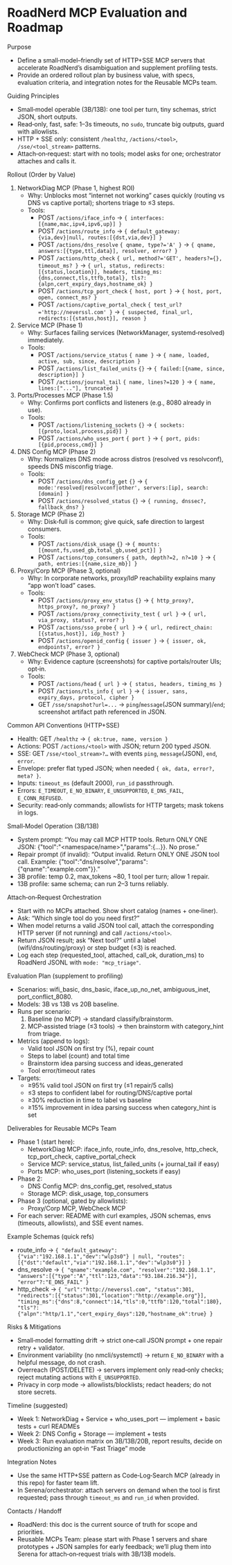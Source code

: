 # RoadNerd MCP Evaluation and Roadmap

Purpose
- Define a small‑model–friendly set of HTTP+SSE MCP servers that accelerate RoadNerd’s disambiguation and supplement profiling tests.
- Provide an ordered rollout plan by business value, with specs, evaluation criteria, and integration notes for the Reusable MCPs team.

Guiding Principles
- Small‑model operable (3B/13B): one tool per turn, tiny schemas, strict JSON, short outputs.
- Read‑only, fast, safe: 1–3s timeouts, no `sudo`, truncate big outputs, guard with allowlists.
- HTTP + SSE only: consistent `/healthz`, `/actions/<tool>`, `/sse/<tool_stream>` patterns.
- Attach‑on‑request: start with no tools; model asks for one; orchestrator attaches and calls it.

Rollout (Order by Value)
1) NetworkDiag MCP (Phase 1, highest ROI)
   - Why: Unblocks most “internet not working” cases quickly (routing vs DNS vs captive portal); shortens triage to ≤3 steps.
   - Tools:
     - POST `/actions/iface_info` → `{ interfaces:[{name,mac,ipv4,ipv6,up}] }`
     - POST `/actions/route_info` → `{ default_gateway:{via,dev}|null, routes:[{dst,via,dev}] }`
     - POST `/actions/dns_resolve` `{ qname, type?='A' }` → `{ qname, answers:[{type,ttl,data}], resolver, error? }`
     - POST `/actions/http_check` `{ url, method?='GET', headers?={}, timeout_ms? }` → `{ url, status, redirects:[{status,location}], headers, timing_ms:{dns,connect,tls,ttfb,total}, tls?:{alpn,cert_expiry_days,hostname_ok} }`
     - POST `/actions/tcp_port_check` `{ host, port }` → `{ host, port, open, connect_ms? }`
     - POST `/actions/captive_portal_check` `{ test_url?='http://neverssl.com' }` → `{ suspected, final_url, redirects:[{status,host}], reason }`
2) Service MCP (Phase 1)
   - Why: Surfaces failing services (NetworkManager, systemd‑resolved) immediately.
   - Tools:
     - POST `/actions/service_status` `{ name }` → `{ name, loaded, active, sub, since, description }`
     - POST `/actions/list_failed_units` `{}` → `{ failed:[{name, since, description}] }`
     - POST `/actions/journal_tail` `{ name, lines?=120 }` → `{ name, lines:["..."], truncated }`
3) Ports/Processes MCP (Phase 1.5)
   - Why: Confirms port conflicts and listeners (e.g., 8080 already in use).
   - Tools:
     - POST `/actions/listening_sockets` `{}` → `{ sockets:[{proto,local,process,pid}] }`
     - POST `/actions/who_uses_port` `{ port }` → `{ port, pids:[{pid,process,cmd}] }`
4) DNS Config MCP (Phase 2)
   - Why: Normalizes DNS mode across distros (resolved vs resolvconf), speeds DNS misconfig triage.
   - Tools:
     - POST `/actions/dns_config_get` `{}` → `{ mode:'resolved|resolvconf|other', servers:[ip], search:[domain] }`
     - POST `/actions/resolved_status` `{}` → `{ running, dnssec?, fallback_dns? }`
5) Storage MCP (Phase 2)
   - Why: Disk‑full is common; give quick, safe direction to largest consumers.
   - Tools:
     - POST `/actions/disk_usage` `{}` → `{ mounts:[{mount,fs,used_gb,total_gb,used_pct}] }`
     - POST `/actions/top_consumers` `{ path, depth?=2, n?=10 }` → `{ path, entries:[{name,size_mb}] }`
6) Proxy/Corp MCP (Phase 3, optional)
   - Why: In corporate networks, proxy/IdP reachability explains many “app won’t load” cases.
   - Tools:
     - POST `/actions/proxy_env_status` `{}` → `{ http_proxy?, https_proxy?, no_proxy? }`
     - POST `/actions/proxy_connectivity_test` `{ url }` → `{ url, via_proxy, status?, error? }`
     - POST `/actions/sso_probe` `{ url }` → `{ url, redirect_chain:[{status,host}], idp_host? }`
     - POST `/actions/openid_config` `{ issuer }` → `{ issuer, ok, endpoints?, error? }`
7) WebCheck MCP (Phase 3, optional)
   - Why: Evidence capture (screenshots) for captive portals/router UIs; opt‑in.
   - Tools:
     - POST `/actions/head` `{ url }` → `{ status, headers, timing_ms }`
     - POST `/actions/tls_info` `{ url }` → `{ issuer, sans, expiry_days, protocol, cipher }`
     - GET `/sse/snapshot?url=...` → `ping`/`message`(JSON summary)/`end`; screenshot artifact path referenced in JSON.

Common API Conventions (HTTP+SSE)
- Health: GET `/healthz` → `{ ok:true, name, version }`
- Actions: POST `/actions/<tool>` with JSON; return 200 typed JSON.
- SSE: GET `/sse/<tool_stream>?…` with events `ping`, `message`(JSON), `end`, `error`.
- Envelope: prefer flat typed JSON; when needed `{ ok, data, error?, meta? }`.
- Inputs: `timeout_ms` (default 2000), `run_id` passthrough.
- Errors: `E_TIMEOUT`, `E_NO_BINARY`, `E_UNSUPPORTED`, `E_DNS_FAIL`, `E_CONN_REFUSED`.
- Security: read‑only commands; allowlists for HTTP targets; mask tokens in logs.

Small‑Model Operation (3B/13B)
- System prompt: “You may call MCP HTTP tools. Return ONLY ONE JSON: {"tool":"<namespace/name>","params":{...}}. No prose.”
- Repair prompt (if invalid): “Output invalid. Return ONLY ONE JSON tool call. Example: {"tool":"dns/resolve","params":{"qname":"example.com"}}.”
- 3B profile: temp 0.2, max_tokens ~80, 1 tool per turn; allow 1 repair.
- 13B profile: same schema; can run 2–3 turns reliably.

Attach‑on‑Request Orchestration
- Start with no MCPs attached. Show short catalog (names + one‑liner).
- Ask: “Which single tool do you need first?”
- When model returns a valid JSON tool call, attach the corresponding HTTP server (if not running) and call `/actions/<tool>`.
- Return JSON result; ask “Next tool?” until a label (wifi/dns/routing/proxy) or step budget (≤3) is reached.
- Log each step (requested_tool, attached, call_ok, duration_ms) to RoadNerd JSONL with `mode: "mcp_triage"`.

Evaluation Plan (supplement to profiling)
- Scenarios: wifi_basic, dns_basic, iface_up_no_net, ambiguous_inet, port_conflict_8080.
- Models: 3B vs 13B vs 20B baseline.
- Runs per scenario:
  1) Baseline (no MCP) → standard classify/brainstorm.
  2) MCP‑assisted triage (≤3 tools) → then brainstorm with category_hint from triage.
- Metrics (append to logs):
  - Valid tool JSON on first try (%), repair count
  - Steps to label (count) and total time
  - Brainstorm idea parsing success and ideas_generated
  - Tool error/timeout rates
- Targets:
  - ≥95% valid tool JSON on first try (≤1 repair/5 calls)
  - ≤3 steps to confident label for routing/DNS/captive portal
  - ≥30% reduction in time to label vs baseline
  - ≥15% improvement in idea parsing success when category_hint is set

Deliverables for Reusable MCPs Team
- Phase 1 (start here):
  - NetworkDiag MCP: iface_info, route_info, dns_resolve, http_check, tcp_port_check, captive_portal_check
  - Service MCP: service_status, list_failed_units (+ journal_tail if easy)
  - Ports MCP: who_uses_port (listening_sockets if easy)
- Phase 2:
  - DNS Config MCP: dns_config_get, resolved_status
  - Storage MCP: disk_usage, top_consumers
- Phase 3 (optional, gated by allowlists):
  - Proxy/Corp MCP, WebCheck MCP
- For each server: README with curl examples, JSON schemas, envs (timeouts, allowlists), and SSE event names.

Example Schemas (quick refs)
- route_info → `{ "default_gateway": {"via":"192.168.1.1","dev":"wlp3s0"} | null, "routes":[{"dst":"default","via":"192.168.1.1","dev":"wlp3s0"}] }`
- dns_resolve → `{ "qname":"example.com", "resolver":"192.168.1.1", "answers":[{"type":"A","ttl":123,"data":"93.184.216.34"}], "error"?:"E_DNS_FAIL" }`
- http_check → `{ "url":"http://neverssl.com", "status":301, "redirects":[{"status":301,"location":"http://example.org"}], "timing_ms":{"dns":8,"connect":14,"tls":0,"ttfb":120,"total":180}, "tls"?:{"alpn":"http/1.1","cert_expiry_days":120,"hostname_ok":true} }`

Risks & Mitigations
- Small‑model formatting drift → strict one‑call JSON prompt + one repair retry + validator.
- Environment variability (no nmcli/systemctl) → return `E_NO_BINARY` with a helpful message, do not crash.
- Overreach (POST/DELETE) → servers implement only read‑only checks; reject mutating actions with `E_UNSUPPORTED`.
- Privacy in corp mode → allowlists/blocklists; redact headers; do not store secrets.

Timeline (suggested)
- Week 1: NetworkDiag + Service + who_uses_port — implement + basic tests + curl READMEs
- Week 2: DNS Config + Storage — implement + tests
- Week 3: Run evaluation matrix on 3B/13B/20B, report results, decide on productionizing an opt‑in “Fast Triage” mode

Integration Notes
- Use the same HTTP+SSE pattern as Code‑Log‑Search MCP (already in this repo) for faster team lift.
- In Serena/orchestrator: attach servers on demand when the tool is first requested; pass through `timeout_ms` and `run_id` when provided.

Contacts / Handoff
- RoadNerd: this doc is the current source of truth for scope and priorities.
- Reusable MCPs Team: please start with Phase 1 servers and share prototypes + JSON samples for early feedback; we’ll plug them into Serena for attach‑on‑request trials with 3B/13B models.

